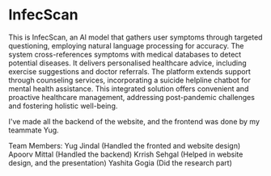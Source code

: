 # InfecScan
This is InfecScan, an Al model that gathers user symptoms through targeted questioning, employing natural language processing for accuracy. The system cross-references symptoms with medical databases to detect potential diseases. It delivers personalised healthcare advice, including exercise suggestions and doctor referrals. The platform extends support through counseling services, incorporating a suicide helpline chatbot for mental health assistance. This integrated solution offers convenient and proactive healthcare management, addressing post-pandemic challenges and fostering holistic well-being.

I've made all the backend of the website, and the frontend was done by my teammate Yug.

Team Members:
Yug Jindal (Handled the fronted and website design)
Apoorv Mittal (Handled the backend)
Krrish Sehgal (Helped in website design, and the presentation)
Yashita Gogia (Did the research part)
